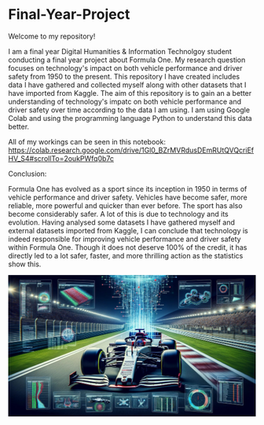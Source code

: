 # Final-Year-Project


Welcome to my repository!


I am a final year Digital Humanities & Information Technolgoy student conducting a final year project about Formula One. My research question focuses on technology's impact on both vehicle performance and driver safety from 1950 to the present. This repository I have created includes data I have gathered and collected myself along with other datasets that I have imported from Kaggle. The aim of this repository is to gain an a better understanding of technology's impatc on both vehicle performance and driver safety over time according to the data I am using. I am using Google Colab and using the programming language Python to understand this data better.


All of my workings can be seen in this notebook: https://colab.research.google.com/drive/1Gl0_BZrMVRdusDEmRUtQVQcriEfHV_S4#scrollTo=2oukPWfq0b7c



Conclusion:

Formula One has evolved as a sport since its inception in 1950 in terms of vehicle performance and driver safety. Vehicles have become safer, more reliable, more powerful and quicker than ever before. The sport has also become considerably safer. A lot of this is due to technology and its evolution. Having analysed some datasets I have gathered myself and external datasets imported from Kaggle, I can conclude that technology is indeed responsible for improving vehicle performance and driver safety within Formula One. Though it does not deserve 100% of the credit, it has directly led to a lot safer, faster, and more thrilling action as the statistics show this. 






![image alt](https://github.com/sm1123/Final-Year-Project/blob/830db6694cef11fbcd00b7515bce52d3166b4ebd/IMG_0437.jpeg)
